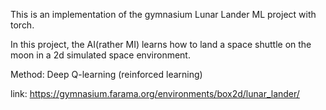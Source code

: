 This is an implementation of the gymnasium Lunar Lander ML project with torch.

In this project, the AI(rather MI) learns how to land a space shuttle on the moon in a 2d simulated space environment.

Method: Deep Q-learning (reinforced learning)

link: https://gymnasium.farama.org/environments/box2d/lunar_lander/
